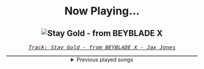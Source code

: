 <div align="center"> 
<h1>Now Playing...</h1>

![Stay Gold - from BEYBLADE X](https://i.scdn.co/image/ab67616d00001e02d486a478b28a908634eea68d)
--
_<samp><a href="https://open.spotify.com/track/65hfbURMDstZkt5FDt0Tbd">Track: Stay Gold - from BEYBLADE X - Jax Jones</a></samp>_

<div style="border: 1px #4B5054 solid"></div>
<details>
  <summary>
    Previous played songs
  </summary>
  <table>
    <thead>
      <tr>
        <th>
          Artist
        </th>
        <th>
          Song
        </th>
        <th>
          Link
        </th>
      </tr>
    </thead>
    <tbody>
      <tr><td>Jax Jones</td><td>Stay Gold - from BEYBLADE X</td><td><a href="https://open.spotify.com/track/65hfbURMDstZkt5FDt0Tbd">https://open.spotify.com/track/65hfbURMDstZkt5FDt0Tbd</a></td></tr><tr><td>Jax Jones</td><td>Stay Gold - from BEYBLADE X</td><td><a href="https://open.spotify.com/track/65hfbURMDstZkt5FDt0Tbd">https://open.spotify.com/track/65hfbURMDstZkt5FDt0Tbd</a></td></tr><tr><td>Adelitas Way</td><td>One Way To Find Out - Rock</td><td><a href="https://open.spotify.com/track/2Bq8Xs1zacH9KoZ1Bcws2h">https://open.spotify.com/track/2Bq8Xs1zacH9KoZ1Bcws2h</a></td></tr><tr><td>Lord Of The Lost</td><td>Raveyard (feat. Käärijä)</td><td><a href="https://open.spotify.com/track/2GJVCzNulP71igNkJtJ9ZO">https://open.spotify.com/track/2GJVCzNulP71igNkJtJ9ZO</a></td></tr><tr><td>Elephant Music</td><td>Parasitic</td><td><a href="https://open.spotify.com/track/4SHUY4aiT7AnITsynuw84f">https://open.spotify.com/track/4SHUY4aiT7AnITsynuw84f</a></td></tr><tr><td>BABYMETAL</td><td>Sunset Kiss (feat. Polyphia)</td><td><a href="https://open.spotify.com/track/5MYlEdN2pfbl0S1qCToSvQ">https://open.spotify.com/track/5MYlEdN2pfbl0S1qCToSvQ</a></td></tr><tr><td>Eminem</td><td>Everybody’s Looking At Me</td><td><a href="https://open.spotify.com/track/4yYI0Cly9B2p8XbNxfNCRy">https://open.spotify.com/track/4yYI0Cly9B2p8XbNxfNCRy</a></td></tr><tr><td>Danheim</td><td>Heimferd</td><td><a href="https://open.spotify.com/track/5fODLExI0UdvwzeRpBhbr5">https://open.spotify.com/track/5fODLExI0UdvwzeRpBhbr5</a></td></tr><tr><td>Nitroverts</td><td>Into Yesterdays</td><td><a href="https://open.spotify.com/track/5lJjhvPxPZUW68iHapYbSB">https://open.spotify.com/track/5lJjhvPxPZUW68iHapYbSB</a></td></tr><tr><td>WeStillDie</td><td>A World in Waiting</td><td><a href="https://open.spotify.com/track/4V8v6JIBcsTqcwC5aPhHui">https://open.spotify.com/track/4V8v6JIBcsTqcwC5aPhHui</a></td></tr><tr><td>Five Finger Death Punch</td><td>The End (feat. BABYMETAL) - 2025 VERSION</td><td><a href="https://open.spotify.com/track/7yvUwUbPeQBtf3313SNw85">https://open.spotify.com/track/7yvUwUbPeQBtf3313SNw85</a></td></tr><tr><td>Valiant Hearts</td><td>Venusian Fires</td><td><a href="https://open.spotify.com/track/5TUXIsTwPlqJxsF9naQVU2">https://open.spotify.com/track/5TUXIsTwPlqJxsF9naQVU2</a></td></tr><tr><td>Silent Theory</td><td>Emptiness in You</td><td><a href="https://open.spotify.com/track/01iiKrt98sHwuWI5wHWPEx">https://open.spotify.com/track/01iiKrt98sHwuWI5wHWPEx</a></td></tr><tr><td>Lindsey Stirling</td><td>Monday Not Sick Anymore</td><td><a href="https://open.spotify.com/track/65zccZZKEtLPIpnZgEGJMG">https://open.spotify.com/track/65zccZZKEtLPIpnZgEGJMG</a></td></tr><tr><td>Jonathan Young</td><td>Takedown (Metal Version)</td><td><a href="https://open.spotify.com/track/50fJ0rIitQkbevumsjgqc0">https://open.spotify.com/track/50fJ0rIitQkbevumsjgqc0</a></td></tr><tr><td>Orbit Culture</td><td>Nerve</td><td><a href="https://open.spotify.com/track/7axsqaUbWaD2MMnIiJUv36">https://open.spotify.com/track/7axsqaUbWaD2MMnIiJUv36</a></td></tr><tr><td>The Algorithm</td><td>Graceful Degradation</td><td><a href="https://open.spotify.com/track/6gKQRWqXrzUhFaeHVBI8Bb">https://open.spotify.com/track/6gKQRWqXrzUhFaeHVBI8Bb</a></td></tr><tr><td>UNFINISH</td><td>Turnt On!</td><td><a href="https://open.spotify.com/track/1s4qYiygGQ8jV1z5mlGD5n">https://open.spotify.com/track/1s4qYiygGQ8jV1z5mlGD5n</a></td></tr><tr><td>Five Finger Death Punch</td><td>The End (feat. BABYMETAL) - 2025 VERSION</td><td><a href="https://open.spotify.com/track/7yvUwUbPeQBtf3313SNw85">https://open.spotify.com/track/7yvUwUbPeQBtf3313SNw85</a></td></tr><tr><td>Poppy</td><td>End of You</td><td><a href="https://open.spotify.com/track/0PsFsv5xUyX06ZhIEtFkeA">https://open.spotify.com/track/0PsFsv5xUyX06ZhIEtFkeA</a></td></tr>
    </tbody>
  </table>
</details>

</div>
